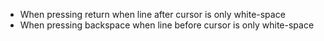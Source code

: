 * When pressing return when line after cursor is only white-space
* When pressing backspace when line before cursor is only white-space
